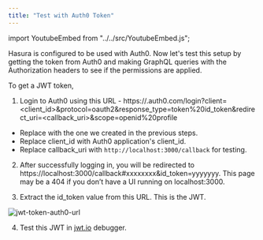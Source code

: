 ```yaml
---
title: "Test with Auth0 Token"
---
```


import YoutubeEmbed from "../../src/YoutubeEmbed.js";

<YoutubeEmbed link="https://www.youtube.com/embed/i5rMmXXcVsk" />

Hasura is configured to be used with Auth0. Now let's test this setup by getting the token from Auth0 and making GraphQL queries with the Authorization headers to see if the permissions are applied.

To get a JWT token,

1. Login to Auth0 using this URL - https://<auth0-domain>.auth0.com/login?client=<client_id>&protocol=oauth2&response_type=token%20id_token&redirect_uri=<callback_uri>&scope=openid%20profile

- Replace <auth0-domain> with the one we created in the previous steps.
- Replace client_id with Auth0 application's client_id.
- Replace callback_uri with `http://localhost:3000/callback` for testing.

2. After successfully logging in, you will be redirected to https://localhost:3000/callback#xxxxxxxx&id_token=yyyyyyy. This page may be a 404 if you don’t have a UI running on localhost:3000.

3. Extract the id_token value from this URL. This is the JWT.

![jwt-token-auth0-url](https://graphql-engine-cdn.hasura.io/img/id_token-jwt-url.png)

4. Test this JWT in [jwt.io](https://jwt.io) debugger.
